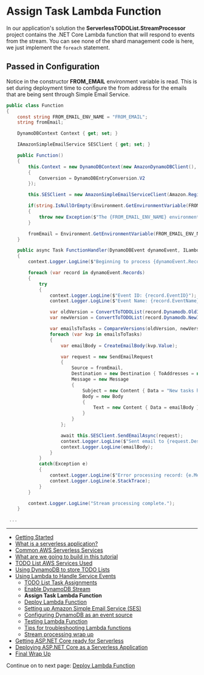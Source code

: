 # Assign Task Lambda Function

In our application's solution the **ServerlessTODOList.StreamProcessor** project contains the .NET Core Lambda function that will respond to events from the stream.
You can see none of the shard management code is here, we just implement the `foreach` statement.

## Passed in Configuration
Notice in the constructor **FROM_EMAIL** environment variable is read. This is set during deployment time
to configure the from address for the emails that are being sent through Simple Email Service.

```csharp
public class Function
{
    const string FROM_EMAIL_ENV_NAME = "FROM_EMAIL";
    string fromEmail;

    DynamoDBContext Context { get; set; }

    IAmazonSimpleEmailService SESClient { get; set; }

    public Function()
    {
        this.Context = new DynamoDBContext(new AmazonDynamoDBClient(), new DynamoDBContextConfig
        {
            Conversion = DynamoDBEntryConversion.V2
        });

        this.SESClient = new AmazonSimpleEmailServiceClient(Amazon.RegionEndpoint.USEast1);

        if(string.IsNullOrEmpty(Environment.GetEnvironmentVariable(FROM_EMAIL_ENV_NAME)))
        {
            throw new Exception($"The {FROM_EMAIL_ENV_NAME} environment variable to the email address that will be the from address for the emails.");
        }

        fromEmail = Environment.GetEnvironmentVariable(FROM_EMAIL_ENV_NAME);
    }

    public async Task FunctionHandler(DynamoDBEvent dynamoEvent, ILambdaContext context)
    {
        context.Logger.LogLine($"Beginning to process {dynamoEvent.Records.Count} records...");

        foreach (var record in dynamoEvent.Records)
        {
            try
            {
                context.Logger.LogLine($"Event ID: {record.EventID}");
                context.Logger.LogLine($"Event Name: {record.EventName}");

                var oldVersion = ConvertToTODOList(record.Dynamodb.OldImage);
                var newVersion = ConvertToTODOList(record.Dynamodb.NewImage);

                var emailsToTasks = CompareVersions(oldVersion, newVersion);
                foreach (var kvp in emailsToTasks)
                {
                    var emailBody = CreateEmailBody(kvp.Value);

                    var request = new SendEmailRequest
                    {
                        Source = fromEmail,
                        Destination = new Destination { ToAddresses = new List<string> { kvp.Key } },
                        Message = new Message
                        {
                            Subject = new Content { Data = "New tasks have been assigned to you." },
                            Body = new Body
                            {
                                Text = new Content { Data = emailBody }
                            }
                        }
                    };

                    await this.SESClient.SendEmailAsync(request);
                    context.Logger.LogLine($"Sent email to {request.Destination.ToAddresses[0]} from {request.Source}");
                    context.Logger.LogLine(emailBody);
                }
            }
            catch(Exception e)
            {
                context.Logger.LogLine($"Error processing record: {e.Message}");
                context.Logger.LogLine(e.StackTrace);
            }
        }

        context.Logger.LogLine("Stream processing complete.");
    }

 ...

```

<!-- Generated Navigation -->
---

* [Getting Started](../GettingStarted.md)
* [What is a serverless application?](../WhatIsServerless.md)
* [Common AWS Serverless Services](../CommonServerlessServices.md)
* [What are we going to build in this tutorial](../WhatAreWeBuilding.md)
* [TODO List AWS Services Used](../TODOListServices.md)
* [Using DynamoDB to store TODO Lists](../DynamoDBModule/WhatIsDynamoDB.md)
* [Using Lambda to Handle Service Events](../StreamProcessing/ServiceEvents.md)
  * [TODO List Task Assignments](../StreamProcessing/TODOTaskListAssignment.md)
  * [Enable DynamoDB Stream](../StreamProcessing/EnableDynamoDBStream.md)
  * **Assign Task Lambda Function**
  * [Deploy Lambda Function](../StreamProcessing/DeployLambdaFunction.md)
  * [Setting up Amazon Simple Email Service (SES)](../StreamProcessing/SettingUpSES.md)
  * [Configuring DynamoDB as an event source](../StreamProcessing/ConfigureLambdaEventSource.md)
  * [Testing Lambda Function](../StreamProcessing/TestingLambdaFunction.md)
  * [Tips for troubleshooting Lambda functions](../StreamProcessing/TroubleshootingLambda.md)
  * [Stream processing wrap up](../StreamProcessing/StreamProcessingWrapup.md)
* [Getting ASP.NET Core ready for Serverless](../ASP.NETCoreFrontend/TheFrontend.md)
* [Deploying ASP.NET Core as a Serverless Application](../DeployingFrontend/DeployingFrontend.md)
* [Final Wrap Up](../FinalWrapup.md)

Continue on to next page: [Deploy Lambda Function](../StreamProcessing/DeployLambdaFunction.md)

